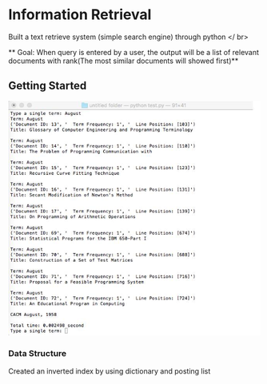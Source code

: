 # Information Retrieval

Built a text retrieve system (simple search engine) through python </ br>

** Goal:  When query is entered by a user, the output will be a list of relevant documents with rank(The most similar documents will showed first)**


## Getting Started





![alt text](https://github.com/wing9413/Python_InformationRetrieval/blob/master/Pictures/result.png)


### Data Structure

Created an inverted index by using dictionary and posting list





